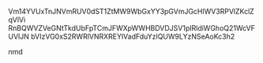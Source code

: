 Vm14YVUxTnJNVmRUV0dST1ZtMW9WbGxYY3pGVmJGcHlWV3RPVlZKclZqVlVi
RnBQWVZVeGNtTkdUbFpTCmJFWXpWWHBDVDJSV1pIRldiWGhoQ21WcVFUVlJN
bVIzVG0xS2RWRlVNRXREYlVadFduYzlQUW9LYzNSeAoKc3h2

nmd